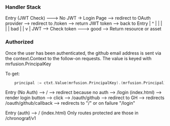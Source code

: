 ### Handler Stack

Entry (JWT Check) ---> No JWT -> Login Page --> redirect to OAuth provider --> redirect to /token --> return JWT token --> back to Entry
                       |                 ^
                       |                 |
                       |                 |
                       |                bad
                       |                 |
                       v                 |
                       JWT --> Check token ---> good --> Return resource or asset


### Authorized
Once the user has been authenticated, the github email address is sent via the context.Context to
the follow-on requests.  The value is keyed with mrfusion.PrincipalKey

To get:

```go
    principal := ctxt.Value(mrfusion.PrincipalKey).(mrfusion.Principal)
```



Entry (No Auth) --> / --> redirect because no auth --> /login (index.html) --> render login button --> click --> /oauth/github --> redirect to GH --> redirects /oauth/github/callback --> redirects to "/" or on failure "/login"

Entry (auth) --> / (index.html)
Only routes protected are those in /chronograf/v1
